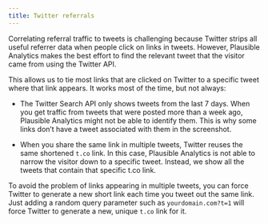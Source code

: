 ```yaml
---
title: Twitter referrals
--- 
```


Correlating referral traffic to tweets is challenging because Twitter strips all useful referrer data when people click on links in tweets. However, Plausible Analytics makes the best effort to find the relevant tweet that the visitor came from using the Twitter API.

This allows us to tie most links that are clicked on Twitter to a specific tweet where that link appears. It works most of the time, but not always:

* The Twitter Search API only shows tweets from the last 7 days. When you get traffic from tweets that were posted more than a week ago, Plausible Analytics might not be able to identify them. This is why some links don’t have a tweet associated with them in the screenshot.

* When you share the same link in multiple tweets, Twitter reuses the same shortened `t.co` link. In this case, Plausible Analytics is not able to narrow the visitor down to a specific tweet. Instead, we show all the tweets that contain that specific t.co link.

To avoid the problem of links appearing in multiple tweets, you can force Twitter to generate a new short link each time you tweet out the same link. Just adding a random query parameter such as `yourdomain.com?t=1` will force Twitter to generate a new, unique `t.co` link for it.
